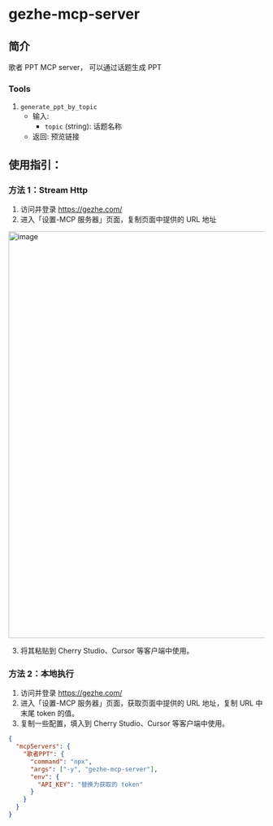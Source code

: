 # gezhe-mcp-server

## 简介
歌者 PPT MCP server， 可以通过话题生成 PPT

### Tools
1. `generate_ppt_by_topic`
   - 输入:
     - `topic` (string): 话题名称
   - 返回: 预览链接

## 使用指引：

### 方法 1：Stream Http 
1. 访问并登录 https://gezhe.com/ 
2. 进入「设置-MCP 服务器」页面，复制页面中提供的 URL 地址

<img width="800" alt="image" src="https://github.com/user-attachments/assets/53d01c39-a455-4533-929e-840746704aaa" />

3. 将其粘贴到 Cherry Studio、Cursor 等客户端中使用。

### 方法 2：本地执行

1. 访问并登录 https://gezhe.com/ 
2. 进入「设置-MCP 服务器」页面，获取页面中提供的 URL 地址，复制 URL 中末尾 token 的值。
3. 复制一些配置，填入到 Cherry Studio、Cursor 等客户端中使用。
```json
{
  "mcpServers": {
    "歌者PPT": {
      "command": "npx",
      "args": ["-y", "gezhe-mcp-server"],
      "env": {
        "API_KEY": "替换为获取的 token"
      }
    }
  }
}
```
